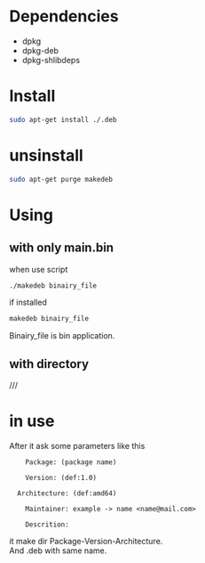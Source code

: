 # Dependencies
- dpkg
- dpkg-deb
- dpkg-shlibdeps
# Install
```sh
sudo apt-get install ./.deb
```
# unsinstall
```sh
sudo apt-get purge makedeb
```
# Using
## with only main.bin
when use script
```bash
./makedeb binairy_file
```
if installed
```bash
makedeb binairy_file
```
Binairy_file is bin application.<br>
## with directory
///
# in use
After it ask some parameters like this
```
	Package: (package name)

	Version: (def:1.0)

  Architecture: (def:amd64)

	Maintainer: example -> name <name@mail.com>

	Descrition:
```
it make dir Package-Version-Architecture.<br>
And .deb with same name.

